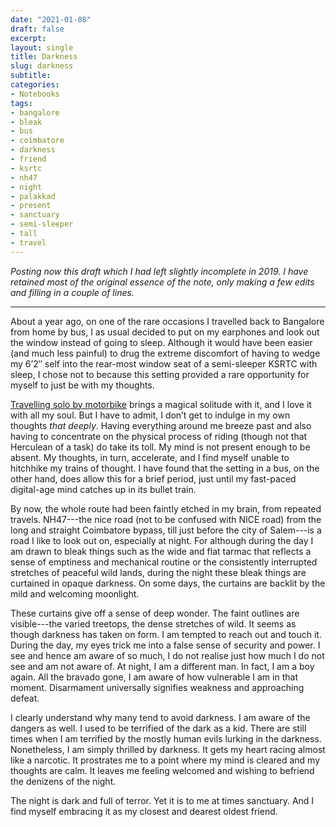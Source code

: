 ```yaml
---
date: "2021-01-08"
draft: false
excerpt: 
layout: single
title: Darkness
slug: darkness
subtitle: 
categories:
- Notebooks
tags:
- bangalore
- bleak
- bus
- coimbatore
- darkness
- friend
- ksrtc
- nh47
- night
- palakkad
- present
- sanctuary
- semi-sleeper
- tall
- travel
---
```


*Posting now this draft which I had left slightly incomplete in 2019. I have retained most of the original essence of the note, only making a few edits and filling in a couple of lines.*

***

About a year ago, on one of the rare occasions I travelled back to Bangalore from home by bus, I as usual decided to put on my earphones and look out the window instead of going to sleep. Although it would have been easier (and much less painful) to drug the extreme discomfort of having to wedge my 6’2″ self into the rear-most window seat of a semi-sleeper KSRTC with sleep, I chose not to because this setting provided a rare opportunity for myself to just be with my thoughts.

[Travelling solo by motorbike](https://kartrick.rbind.io/blog/on-the-road/) brings a magical solitude with it, and I love it with all my soul. But I have to admit, I don’t get to indulge in my own thoughts *that deeply*. Having everything around me breeze past and also having to concentrate on the physical process of riding (though not that Herculean of a task) do take its toll. My mind is not present enough to be absent. My thoughts, in turn, accelerate, and I find myself unable to hitchhike my trains of thought. I have found that the setting in a bus, on the other hand, does allow this for a brief period, just until my fast-paced digital-age mind catches up in its bullet train.

By now, the whole route had been faintly etched in my brain, from repeated travels. NH47---the nice road (not to be confused with NICE road) from the long and straight Coimbatore bypass, till just before the city of Salem---is a road I like to look out on, especially at night. For although during the day I am drawn to bleak things such as the wide and flat tarmac that reflects a sense of emptiness and mechanical routine or the consistently interrupted stretches of peaceful wild lands, during the night these bleak things are curtained in opaque darkness. On some days, the curtains are backlit by the mild and welcoming moonlight.

These curtains give off a sense of deep wonder. The faint outlines are visible---the varied treetops, the dense stretches of wild. It seems as though darkness has taken on form. I am tempted to reach out and touch it. During the day, my eyes trick me into a false sense of security and power. I see and hence am aware of so much, I do not realise just how much I do not see and am not aware of. At night, I am a different man. In fact, I am a boy again. All the bravado gone, I am aware of how vulnerable I am in that moment. Disarmament universally signifies weakness and approaching defeat.

I clearly understand why many tend to avoid darkness. I am aware of the dangers as well. I used to be terrified of the dark as a kid. There are still times when I am terrified by the mostly human evils lurking in the darkness. Nonetheless, I am simply thrilled by darkness. It gets my heart racing almost like a narcotic. It prostrates me to a point where my mind is cleared and my thoughts are calm. It leaves me feeling welcomed and wishing to befriend the denizens of the night.

The night is dark and full of terror. Yet it is to me at times sanctuary. And I find myself embracing it as my closest and dearest oldest friend.

